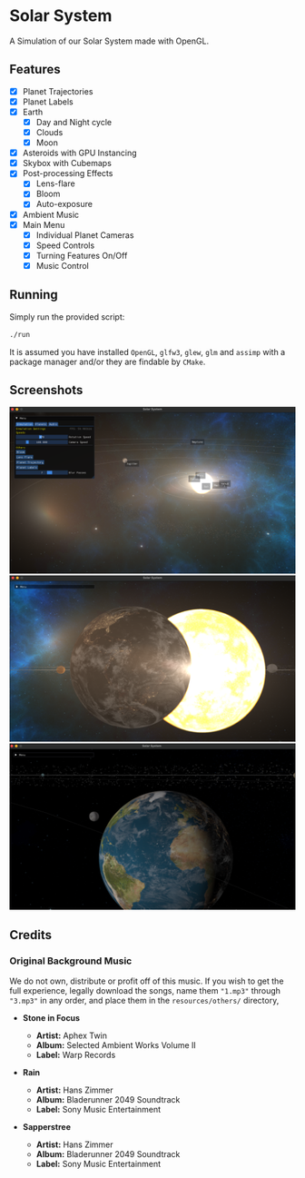 # Solar System

A Simulation of our Solar System made with OpenGL.

## Features

- [x] Planet Trajectories
- [x] Planet Labels
- [x] Earth
  - [x] Day and Night cycle
  - [x] Clouds 
  - [x] Moon
- [x] Asteroids with GPU Instancing
- [x] Skybox with Cubemaps
- [x] Post-processing Effects
  - [x] Lens-flare
  - [x] Bloom
  - [x] Auto-exposure
- [x] Ambient Music
- [x] Main Menu
  - [x] Individual Planet Cameras
  - [x] Speed Controls
  - [x] Turning Features On/Off
  - [x] Music Control

## Running

Simply run the provided script:
```bash
./run
```

It is assumed you have installed `OpenGL`, `glfw3`, `glew`, `glm` and `assimp` with a package manager and/or they are findable by `CMake`.

## Screenshots
![Planets](.github/planets.png)
![Earth](.github/earth_planet.png)
![Earth Clouds](.github/earth_clouds.png)

## Credits

### Original Background Music

We do not own, distribute or profit off of this music.
If you wish to get the full experience, legally download the songs,
name them `"1.mp3"` through `"3.mp3"` in any order, and place them
in the `resources/others/` directory, 

- **Stone in Focus**
  - **Artist:** Aphex Twin
  - **Album:** Selected Ambient Works Volume II
  - **Label:** Warp Records

- **Rain**
  - **Artist:** Hans Zimmer
  - **Album:** Bladerunner 2049 Soundtrack
  - **Label:** Sony Music Entertainment

- **Sapperstree**
  - **Artist:** Hans Zimmer
  - **Album:** Bladerunner 2049 Soundtrack
  - **Label:** Sony Music Entertainment
